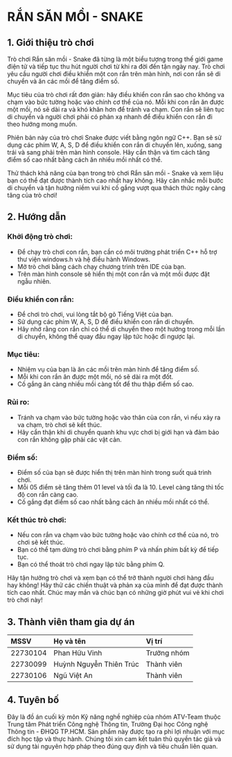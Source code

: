 # RẮN SĂN MỒI - SNAKE


## 1. Giới thiệu trò chơi
Trò chơi Rắn săn mồi - Snake đã từng là một biểu tượng trong thế giới game điện tử và tiếp tục thu hút người chơi từ khi ra đời đến tận ngày nay. Trò chơi yêu cầu người chơi điều khiển một con rắn trên màn hình, nơi con rắn sẽ di chuyển và ăn các mồi để tăng điểm số.

Mục tiêu của trò chơi rất đơn giản: hãy điều khiển con rắn sao cho không va chạm vào bức tường hoặc vào chính cơ thể của nó. Mỗi khi con rắn ăn được một mồi, nó sẽ dài ra và khó khăn hơn để tránh va chạm. Con rắn sẽ liên tục di chuyển và người chơi phải có phản xạ nhanh để điều khiển con rắn đi theo hướng mong muốn.

Phiên bản này của trò chơi Snake được viết bằng ngôn ngữ C++. Bạn sẽ sử dụng các phím W, A, S, D để điều khiển con rắn di chuyển lên, xuống, sang trái và sang phải trên màn hình console. Hãy cẩn thận và tìm cách tăng điểm số cao nhất bằng cách ăn nhiều mồi nhất có thể.

Thử thách khả năng của bạn trong trò chơi Rắn săn mồi - Snake và xem liệu bạn có thể đạt được thành tích cao nhất hay không. Hãy cân nhắc mỗi bước di chuyển và tận hưởng niềm vui khi cố gắng vượt qua thách thức ngày càng tăng của trò chơi!
## 2. Hướng dẫn
### Khởi động trò chơi:

- Để chạy trò chơi con rắn, bạn cần có môi trường phát triển C++ hỗ trợ thư viện windows.h và hệ điều hành Windows.
- Mở trò chơi bằng cách chạy chương trình trên IDE của bạn.
- Trên màn hình console sẽ hiển thị một con rắn và một mồi được đặt ngẫu nhiên.
### Điều khiển con rắn:

- Để chơi trò chơi, vui lòng tắt bộ gõ Tiếng Việt của bạn.
- Sử dụng các phím W, A, S, D để điều khiển con rắn di chuyển.
- Hãy nhớ rằng con rắn chỉ có thể di chuyển theo một hướng trong mỗi lần di chuyển, không thể quay đầu ngay lập tức hoặc đi ngược lại.
### Mục tiêu:

- Nhiệm vụ của bạn là ăn các mồi trên màn hình để tăng điểm số.
- Mỗi khi con rắn ăn được một mồi, nó sẽ dài ra một đốt.
- Cố gắng ăn càng nhiều mồi càng tốt để thu thập điểm số cao.
### Rủi ro:

- Tránh va chạm vào bức tường hoặc vào thân của con rắn, vì nếu xảy ra va chạm, trò chơi sẽ kết thúc.
- Hãy cẩn thận khi di chuyển quanh khu vực chơi bị giới hạn và đảm bảo con rắn không gặp phải các vật cản.
### Điểm số:

- Điểm số của bạn sẽ được hiển thị trên màn hình trong suốt quá trình chơi.
- Mỗi 05 điểm sẽ tăng thêm 01 level và tối đa là 10. Level càng tăng thì tốc độ con rắn càng cao.
- Cố gắng đạt điểm số cao nhất bằng cách ăn nhiều mồi nhất có thể.
### Kết thúc trò chơi:

- Nếu con rắn va chạm vào bức tường hoặc vào chính cơ thể của nó, trò chơi sẽ kết thúc.
- Bạn có thể tạm dừng trò chơi bằng phím P và nhấn phím bất kỳ để tiếp tục.
- Bạn có thể thoát trò chơi ngay lập tức bằng phím Q.
  
Hãy tận hưởng trò chơi và xem bạn có thể trở thành người chơi hàng đầu hay không! Hãy thử các chiến thuật và phản xạ của mình để đạt được thành tích cao nhất. Chúc may mắn và chúc bạn có những giờ phút vui vẻ khi chơi trò chơi này!

## 3. Thành viên tham gia dự án
| MSSV   | Họ và tên               | Vị trí      |
| :------| :-----------------------| :------     |
|22730104| Phan Hữu Vinh           | Trưởng nhóm |
|22730099| Huỳnh Nguyễn Thiên Trúc | Thành viên  |
|22730106| Ngũ Việt An             | Thành viên  |
## 4. Tuyên bố
Đây là đồ án cuối kỳ môn Kỹ năng nghề nghiệp của nhóm ATV-Team thuộc Trung tâm Phát triển Công nghệ Thông tin, Trường Đại học Công nghệ Thông tin - ĐHQG TP.HCM. Sản phẩm này được tạo ra phi lợi nhuận với mục đích học tập và thực hành. Chúng tôi xin cam kết tuân thủ quyền tác giả và sử dụng tài nguyên hợp pháp theo đúng quy định và tiêu chuẩn liên quan.
